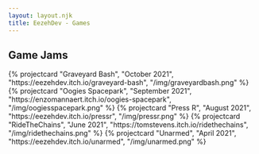 ```yaml
---
layout: layout.njk
title: EezehDev - Games
---
```


<section class="games">
  <h2 class="grid-title">Game Jams</h2>
  <div class="project-grid container">
    {% projectcard "Graveyard Bash", "October 2021", "https://eezehdev.itch.io/graveyard-bash", "/img/graveyardbash.png" %}
    {% projectcard "Oogies Spacepark", "September 2021", "https://enzomannaert.itch.io/oogies-spacepark", "/img/oogiesspacepark.png" %}
    {% projectcard "Press R", "August 2021", "https://eezehdev.itch.io/pressr", "/img/pressr.png" %}
    {% projectcard "RideTheChains", "June 2021", "https://tomstevens.itch.io/ridethechains", "/img/ridethechains.png" %}
    {% projectcard "Unarmed", "April 2021", "https://eezehdev.itch.io/unarmed", "/img/unarmed.png" %}
  </div>
</section>

